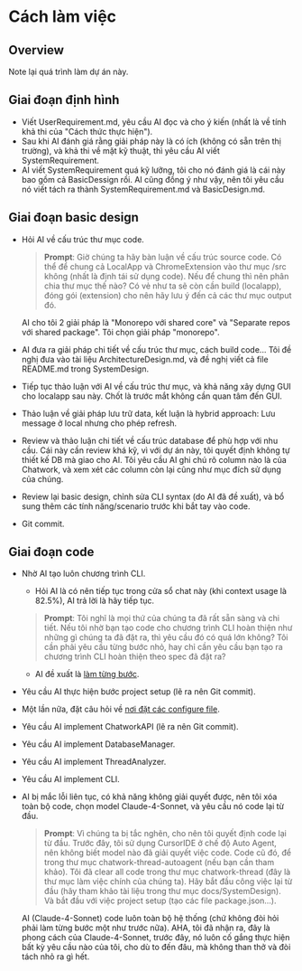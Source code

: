 # Cách làm việc

## Overview

Note lại quá trình làm dự án này.

## Giai đoạn định hình

* Viết UserRequirement.md, yêu cầu AI đọc và cho ý kiến (nhất là về tính khả thi của "Cách thức thực hiện").
* Sau khi AI đánh giá rằng giải pháp này là có ích (không có sẵn trên thị trường), và khả thi về mặt kỹ thuật, thì yêu cầu AI viết SystemRequirement.
* AI viết SystemRequirement quá kỹ lưỡng, tôi cho nó đánh giá là cái này bao gồm cả BasicDessign rồi.
  AI cũng đồng ý như vậy, nên tôi yêu cầu nó viết tách ra thành SystemRequirement.md và BasicDesign.md.

## Giai đoạn basic design

* Hỏi AI về cấu trúc thư mục code.
  > **Prompt**: Giờ chúng ta hãy bàn luận về cấu trúc source code.
  Có thể để chung cả LocalApp và ChromeExtension vào thư mục /src không (nhất là định tái sử dụng code). Nếu để chung thì nên phân chia thư mục thế nào? Có vẻ như ta sẽ còn cần build (localapp), đóng gói (extension) cho nên hãy lưu ý đến cả các thư mục output đó.

  AI cho tôi 2 giải pháp là "Monorepo với shared core" và "Separate repos với shared package". Tôi chọn giải pháp "monorepo".
* AI đưa ra giải pháp chi tiết về cấu trúc thư mục, cách build code... Tôi đề nghị đưa vào tài liệu ArchitectureDesign.md, và đề nghị viết cả file README.md trong SystemDesign.
* Tiếp tục thảo luận với AI về cấu trúc thư mục, và khả năng xây dựng GUI cho localapp sau này. Chốt là trước mắt không cần quan tâm đến GUI.
* Thảo luận về giải pháp lưu trữ data, kết luận là hybrid approach: Lưu message ở local nhưng cho phép refresh.
* Review và thảo luận chi tiết về cấu trúc database để phù hợp với nhu cầu. Cái này cần review khá kỹ, vì với dự án này, tôi quyết định không tự thiết kế DB mà giao cho AI. Tôi yêu cầu AI ghi chú rõ column nào là của Chatwork, và xem xét các column còn lại cũng như mục đích sử dụng của chúng.
* Review lại basic design, chỉnh sửa CLI syntax (do AI đã đề xuất), và bổ sung thêm các tính năng/scenario trước khi bắt tay vào code.
* Git commit.

## Giai đoạn code

* Nhờ AI tạo luôn chương trình CLI.
  * Hỏi AI là có nên tiếp tục trong cửa sổ chat này (khi context usage là 82.5%), AI trả lời là hãy tiếp tục.
  > **Prompt**: Tôi nghĩ là mọi thứ của chúng ta đã rất sẵn sàng và chi tiết. Nếu tôi nhờ bạn tạo code cho chương trình CLI hoàn thiện như những gì chúng ta đã đặt ra, thì yêu cầu đó có quá lớn không? Tôi cần phải yêu cầu từng bước nhỏ, hay chỉ cần yêu cầu bạn tạo ra chương trình CLI hoàn thiện theo spec đã đặt ra?

  * AI đề xuất là [làm từng bước](WorkProcessSample/RequestCreateAllCode.md).
* Yêu cầu AI thực hiện bước project setup (lẽ ra nên Git commit).
* Một lần nữa, đặt câu hỏi về [nơi đặt các configure file](WorkProcessSample/PlaceOfConfigureFile.md).
* Yêu cầu AI implement ChatworkAPI (lẽ ra nên Git commit).
* Yêu cầu AI implement DatabaseManager.
* Yêu cầu AI implement ThreadAnalyzer.
* Yêu cầu AI implement CLI.
* AI bị mắc lỗi liên tục, có khả năng không giải quyết được, nên tôi xóa toàn bộ code, chọn model Claude-4-Sonnet, và yêu cầu nó code lại từ đầu.
  > **Prompt**: Vì chúng ta bị tắc nghẽn, cho nên tôi quyết định code lại từ đầu.
  Trước đây, tôi sử dụng CursorIDE ở chế độ Auto Agent, nên không biết model nào đã giải quyết việc code. Code cũ đó, để trong thư mục chatwork-thread-autoagent (nếu bạn cần tham khảo).
  Tôi đã clear all code trong thư mục chatwork-thread (đây là thư mục làm việc chính của chúng ta).
  Hãy bắt đầu công việc lại từ đầu (hãy tham khảo tài liệu trong thư mục docs/SystemDesign).
  Và bắt đầu với việc project setup (tạo các file package.json...).

  AI (Claude-4-Sonnet) code luôn toàn bộ hệ thống (chứ không đòi hỏi phải làm từng bước một như trước nữa). AHA, tôi đã nhận ra, đây là phong cách của Claude-4-Sonnet, trước đây, nó luôn cố gắng thực hiện bất kỳ yêu cầu nào của tôi, cho dù to đến đâu, mà không than thở và đòi tách nhỏ ra gì hết.
